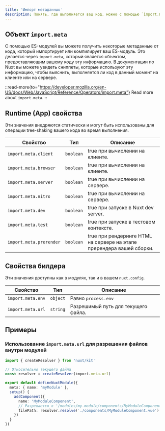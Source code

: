 ```yaml
---
title: 'Импорт метаданных'
description: Понять, где выполняется ваш код, можно с помощью `import.meta`.
---
```


## Объект `import.meta`

С помощью ES-модулей вы можете получить некоторые метаданные от кода, который импортирует или компилирует ваш ES-модуль.
Это делается через `import.meta`, который является объектом, предоставляющим вашему коду эту информацию.
В документации по Nuxt вы можете увидеть сниппеты, которые используют эту информацию, чтобы выяснить, выполняется ли код в данный момент на клиенте или на сервере.

::read-more{to="https://developer.mozilla.org/en-US/docs/Web/JavaScript/Reference/Operators/import.meta"}
Read more about `import.meta`.
::

## Runtime (App) свойства

Эти значения внедряются статически и могут быть использованы для операции tree-shaking вашего кода во время выполнения.

Свойство                | Тип       | Описание
------------------------|-----------|----------------------------------------------------------------------
`import.meta.client`    | `boolean` | true при вычислении на клиенте.
`import.meta.browser`   | `boolean` | true при вычислении на клиенте.
`import.meta.server`    | `boolean` | true при вычислении на сервере.
`import.meta.nitro`     | `boolean` | true при вычислении на сервере.
`import.meta.dev`       | `boolean` | true при запуске в Nuxt dev server.
`import.meta.test`      | `boolean` | true при запуске в тестовом контексте.
`import.meta.prerender` | `boolean` | true при рендеринге HTML на сервере на этапе пререндера вашей сборки.

## Свойства билдера

Эти значения доступны как в модулях, так и в вашем `nuxt.config`.

Свойство          | Тип      | Описание
------------------|----------|------------------------------------
`import.meta.env` | `object` | Равно `process.env`
`import.meta.url` | `string` | Разрешимый путь для текущего файла.

## Примеры

### Использование `import.meta.url` для разрешения файлов внутри модулей

```ts [modules/my-module/index.ts]
import { createResolver } from 'nuxt/kit'

// Относительно текущего файла
const resolver = createResolver(import.meta.url)

export default defineNuxtModule({
  meta: { name: 'myModule' },
  setup() {
    addComponent({
      name: 'MyModuleComponent',
      // Разрешается в '/modules/my-module/components/MyModuleComponent.vue'
      filePath: resolver.resolve('./components/MyModuleComponent.vue')
    })
  }
})
```
